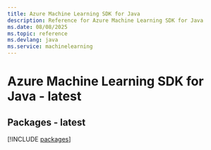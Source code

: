 ```yaml
---
title: Azure Machine Learning SDK for Java
description: Reference for Azure Machine Learning SDK for Java
ms.date: 08/08/2025
ms.topic: reference
ms.devlang: java
ms.service: machinelearning
---
```

# Azure Machine Learning SDK for Java - latest
## Packages - latest
[!INCLUDE [packages](machine-learning-index.md)]